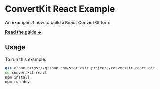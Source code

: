 # ConvertKit React Example

An example of how to build a React ConvertKit form.

[**Read the guide →**](https://statickit.com/guides/convertkit)

## Usage

To run this example:

```bash
git clone https://github.com/statickit-projects/convertkit-react.git
cd convertkit-react
npm install
npm run dev
```
